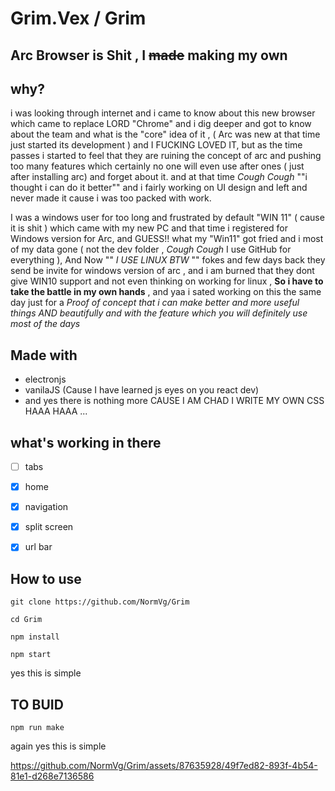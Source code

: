 # Grim.Vex / Grim 
## Arc Browser is Shit , I ~~made~~ making my own



## why?
i was looking through internet and i came to know about this new browser which came to replace LORD "Chrome" and i dig deeper and got to know about the team and what is the "core" idea of it , (  Arc was new at that time just started its development ) and I FUCKING LOVED IT, but as the time passes i started to feel that they are ruining the concept of arc and pushing too many features which certainly no one will even use after ones ( just after installing arc) and forget about it. and at that time  _Cough_ _Cough_ ""i thought i can do it better"" and i fairly working on UI design and left and never made it cause i was too packed with work.

 I was a windows user for too long and frustrated by default "WIN 11" ( cause it is shit ) which came with my new PC and that time i registered for Windows version for Arc, and GUESS!! what my "Win11"  got fried and i most of my data gone ( not the dev folder , _Cough_ _Cough_ I use GitHub for everything ),
 And Now "" *I USE LINUX BTW* "" fokes and few days back they send be invite for windows version of arc , and i am burned that they dont give WIN10 support and not even thinking on working for linux , **So i have to take the battle in my own hands** , and yaa i sated working on this the same day just for a *Proof of concept that i can make better and more useful things AND beautifully and with the feature which you will definitely use most of the days* 



 
 ## Made with
 

 - electronjs
 - vanilaJS (Cause I have learned js eyes on you react dev)
 - and yes there is nothing more CAUSE I AM CHAD I WRITE MY OWN CSS HAAA HAAA ...

## what's working in there
- [ ] tabs
- [x] home
- [x] navigation
- [x] split screen
- [x] url bar
 

## How to use 

    git clone https://github.com/NormVg/Grim

    cd Grim
    
    npm install
    
    npm start

yes this is simple


## TO BUID	

	npm run make 

again yes this is simple

https://github.com/NormVg/Grim/assets/87635928/49f7ed82-893f-4b54-81e1-d268e7136586

